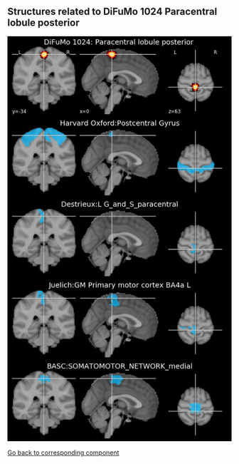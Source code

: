 


## Structures related to DiFuMo 1024 Paracentral lobule posterior 

![650](650.jpg "Structures related to DiFuMo 1024 Paracentral lobule posterior ")

[Go back to corresponding component](https://parietal-inria.github.io/DiFuMo/1024/html/650.html)